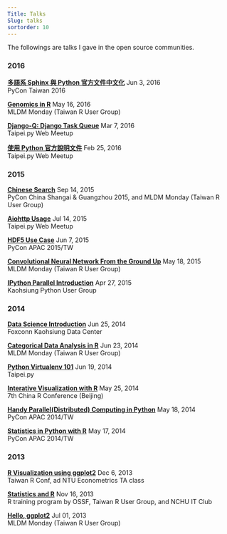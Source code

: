 ```yaml
---
Title: Talks
Slug: talks
sortorder: 10
---
```


The followings are talks I gave in the open source communities.


### 2016

[**多語系 Sphinx 與 Python 官方文件中文化**](https://blog.liang2.tw/2016Talk-PyDoc-TW/) Jun 3, 2016<br>
PyCon Taiwan 2016

[**Genomics in R**](https://blog.liang2.tw/2016Talk-Genomics-in-R/) May 16, 2016<br>
MLDM Monday (Taiwan R User Group)

[**Django-Q: Django Task Queue**](https://blog.liang2.tw/2016Talk-Django-Q/) Mar 7, 2016<br>
Taipei.py Web Meetup

[**使用 Python 官方說明文件**](https://blog.liang2.tw/2016Talk-Pydoc/) Feb 25, 2016<br>
Taipei.py Web Meetup


### 2015

[**Chinese Search**](http://blog.liang2.tw/2015Talk-Chinese-Search) Sep 14, 2015<br>
PyCon China Shangai & Guangzhou 2015, and MLDM Monday (Taiwan R User Group)

[**Aiohttp Usage**](http://blog.liang2.tw/play_aiohttp/) Jul 14, 2015<br>
Taipei.py Web Meetup

[**HDF5 Use Case**](http://blog.liang2.tw/2015Talk-HDF5-Use-Case/) Jun 7, 2015<br>
PyCon APAC 2015/TW

[**Convolutional Neural Network From the Ground Up**](http://blog.liang2.tw/2015Talk-DeepLearn-CNN/) May 18, 2015<br>
MLDM Monday (Taiwan R User Group)

[**IPython Parallel Introduction**](http://blog.liang2.tw/2015Talk-IPython-Parallel/) Apr 27, 2015<br>
Kaohsiung Python User Group


### 2014

[**Data Science Introduction**](http://blog.liang2.tw/2014-FXN-datasci/) Jun 25, 2014<br>
Foxconn Kaohsiung Data Center

[**Categorical Data Analysis in R**](http://blog.liang2.tw/2014-MLDM-CDA/) Jun 23, 2014<br>
MLDM Monday (Taiwan R User Group)

[**Python Virtualenv 101**](http://blog.liang2.tw/2014-Taipeipy-venv/) Jun 19, 2014<br>
Taipei.py

[**Interative Visualization with R**](http://blog.liang2.tw/2014-China-RConf-Interactive-Vis/) May 25, 2014<br>
7th China R Conference (Beijing)

[**Handy Parallel(Distributed) Computing in Python**](http://blog.liang2.tw/2014-handy-dist-computing/) May 18, 2014<br>
PyCon APAC 2014/TW

[**Statistics in Python with R**](http://blog.liang2.tw/2014-pyR-stat/) May 17, 2014<br>
PyCon APAC 2014/TW


### 2013

[**R Visualization using ggplot2**](http://blog.liang2.tw/2013-RConf-ggplot2-intro/) Dec 6, 2013<br>
Taiwan R Conf, ad NTU Econometrics TA class

[**Statistics and R**](http://blog.liang2.tw/2013-R-Statistics/ossf.html) Nov 16, 2013<br>
R training program by OSSF, Taiwan R User Group, and NCHU IT Club

[**Hello, ggplot2**](http://blog.liang2.tw/ggplot2-tutorial/201307_slides/) Jul 01, 2013<br>
MLDM Monday (Taiwan R User Group)
